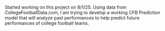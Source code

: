 Started working on this project on 8/1/25.  Using data from CollegeFootballData.com, I am trying to develop a working CFB Prediction model that will analyze past performances to help predict future performances of college football teams.
